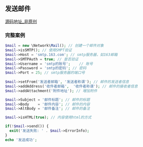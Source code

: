 ## 发送邮件
[源码地址_非原创](https://github.com/enychen/yaf-framework/blob/master/app/library/Network/Mail.php)

### 完整案例
```php
$mail = new \Network\Mail(); // 创建一个邮件对象
$mail->isSMTP(); // 使用SMPT验证
$mail->Host = 'smtp.163.com'; // smtp服务器，如163邮箱
$mail->SMTPAuth = true; // 是否验证
$mail->Username = 'smtp的账号';	// 账号
$mail->Password = 'smtp的密码'; // 密码
$mail->Port = 25; // smtp服务器的端口号
 
$mail->setFrom('发送者邮箱', '发送者称谓'); // 邮件的发送者信息
$mail->addAddress('收件者邮箱',  '收件者称谓'); // 邮件的接收者信息
$mail->addAttachment('附件地址'); // 增加附件		

$mail->Subject = '邮件标题'; // 邮件的标题
$mail->Body    = '邮件内容'; // 邮件的内容
$mail->AltBody = '邮件备注'; // 邮件的备注

$mail->isHTML(true); // 内容使用html的方式

if(!$mail->send()) {
  exit('发送失败: ' . $mail->ErrorInfo);
}
echo '发送成功';
```
